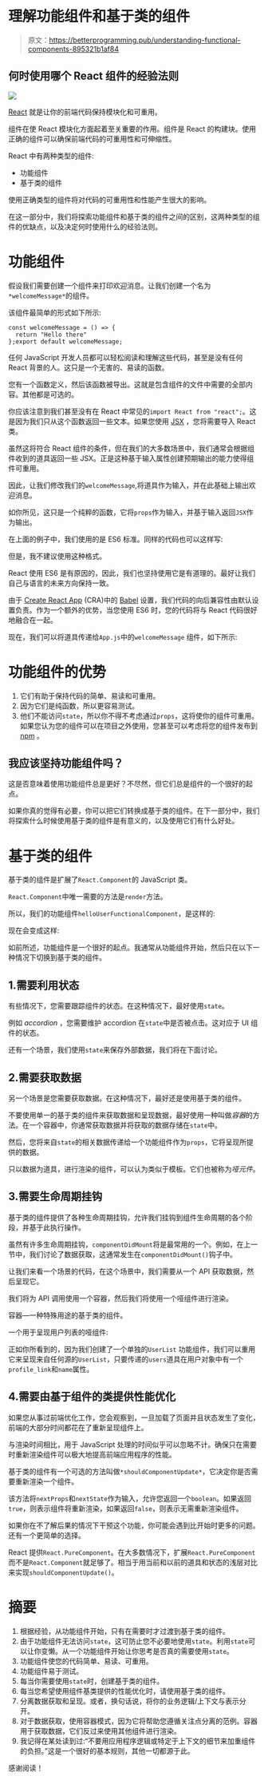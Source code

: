 # 理解功能组件和基于类的组件

> 原文：<https://betterprogramming.pub/understanding-functional-components-895321b1af84>

## 何时使用哪个 React 组件的经验法则

![](img/44d6eece7bf7014fbf8d711cacdd4c26.png)

[React](https://reactjs.org/) 就是让你的前端代码保持模块化和可重用。

组件在使 React 模块化方面起着至关重要的作用。组件是 React 的构建块。使用正确的组件可以确保前端代码的可重用性和可伸缩性。

React 中有两种类型的组件:

*   功能组件
*   基于类的组件

使用正确类型的组件将对代码的可重用性和性能产生很大的影响。

在这一部分中，我们将探索功能组件和基于类的组件之间的区别，这两种类型的组件的优缺点，以及决定何时使用什么的经验法则。

# 功能组件

假设我们需要创建一个组件来打印欢迎消息。让我们创建一个名为`*welcomeMessage*`的组件。

该组件最简单的形式如下所示:

```
const welcomeMessage = () => {
  return "Hello there"
};export default welcomeMessage;
```

任何 JavaScript 开发人员都可以轻松阅读和理解这些代码，甚至是没有任何 React 背景的人。这只是一个无害的、易读的函数。

您有一个函数定义，然后该函数被导出。这就是包含组件的文件中需要的全部内容。其他都是可选的。

你应该注意到我们甚至没有在 React 中常见的`import React from "react";`。这是因为我们只从这个函数返回一些文本。如果您使用 [JSX](https://reactjs.org/docs/introducing-jsx.html) ，您将需要导入 React 类。

虽然这将符合 React 组件的条件，但在我们的大多数场景中，我们通常会根据组件收到的道具返回一些 JSX。正是这种基于输入属性创建预期输出的能力使得组件可重用。

因此，让我们修改我们的`welcomeMessage`,将道具作为输入，并在此基础上输出欢迎消息。

如你所见，这只是一个纯粹的函数，它将`props`作为输入，并基于输入返回`JSX`作为输出。

在上面的例子中，我们使用的是 ES6 标准。同样的代码也可以这样写:

但是，我不建议使用这种格式。

React 使用 ES6 是有原因的，因此，我们也坚持使用它是有道理的。最好让我们自己与语言的未来方向保持一致。

由于 [Create React App](https://github.com/facebook/create-react-app) (CRA)中的 [Babel](https://babeljs.io/) 设置，我们代码的向后兼容性由默认设置负责。作为一个额外的优势，当您使用 ES6 时，您的代码将与 React 代码很好地融合在一起。

现在，我们可以将道具传递给`App.js`中的`welcomeMessage` 组件，如下所示:

# 功能组件的优势

1.  它们有助于保持代码的简单、易读和可重用。
2.  因为它们是纯函数，所以更容易测试。
3.  他们不能访问`state`，所以你不得不考虑通过`props`，这将使你的组件可重用。如果您认为您的组件可以在项目之外使用，您甚至可以考虑将您的组件发布到 [npm](https://www.npmjs.com/) 。

## 我应该坚持功能组件吗？

这是否意味着使用功能组件总是更好？不尽然，但它们总是组件的一个很好的起点。

如果你真的觉得有必要，你可以把它们转换成基于类的组件。在下一部分中，我们将探索什么时候使用基于类的组件是有意义的，以及使用它们有什么好处。

# 基于类的组件

基于类的组件是扩展了`React.Component`的 JavaScript 类。

`React.Component`中唯一需要的方法是`render`方法。

所以，我们的功能组件`helloUserFunctionalComponent`，是这样的:

现在会变成这样:

如前所述，功能组件是一个很好的起点。我通常从功能组件开始，然后只在以下一种情况下切换到基于类的组件。

## 1.需要利用状态

有些情况下，您需要跟踪组件的状态。在这种情况下，最好使用`state`。

例如 *accordion* ，您需要维护 accordion 在`state`中是否被点击。这对应于 UI 组件的状态。

还有一个场景，我们使用`state`来保存外部数据，我们将在下面讨论。

## 2.需要获取数据

另一个场景是您需要获取数据。在这种情况下，最好还是使用基于类的组件。

不要使用单一的基于类的组件来获取数据和呈现数据，最好使用一种叫做*容器*的方法。在一个容器中，你通常获取数据并将获取的数据存储在`state`中。

然后，您将来自`state`的相关数据传递给一个功能组件作为`props`，它将呈现所提供的数据。

只以数据为道具，进行渲染的组件，可以认为类似于模板。它们也被称为*哑元件*。

## 3.需要生命周期挂钩

基于类的组件提供了各种生命周期挂钩，允许我们挂钩到组件生命周期的各个阶段，并基于此执行操作。

虽然有许多生命周期挂钩，`componentDidMount`将是最常用的一个。例如，在上一节中，我们讨论了数据获取，这通常发生在`componentDidMount()`钩子中。

让我们来看一个场景的代码，在这个场景中，我们需要从一个 API 获取数据，然后呈现它。

我们将为 API 调用使用一个容器，然后我们将使用一个哑组件进行渲染。

容器—一种特殊用途的基于类的组件。

一个用于呈现用户列表的哑组件:

正如你所看到的，因为我们创建了一个单独的`UserList` 功能组件，我们可以重用它来呈现来自任何源的`UserList`，只要传递的`users`道具在用户对象中有一个`profile_link`和`name`属性。

## 4.需要由基于组件的类提供性能优化

如果您从事过前端优化工作，您会观察到，一旦加载了页面并且状态发生了变化，前端的大部分时间都花在了重新呈现组件上。

与渲染时间相比，用于 JavaScript 处理的时间似乎可以忽略不计。确保只在需要时重新渲染组件可以极大地提高前端应用程序的性能。

基于类的组件有一个可选的方法叫做`*shouldComponentUpdate*`，它决定你是否需要重新渲染一个组件。

该方法将`nextProps`和`nextState`作为输入，允许您返回一个`boolean`。如果返回`true`，则表示组件将重新渲染，如果返回`false`，则表示无需重新渲染组件。

如果你在不了解后果的情况下干预这个功能，你可能会遇到比开始时更多的问题。还有一个更简单的选择。

React 提供`React.PureComponent`。在大多数情况下，扩展`React.PureComponent`而不是`React.Component`就足够了。相当于用当前和以前的道具和状态的浅层对比来实现`shouldComponentUpdate()`。

# 摘要

1.  根据经验，从功能组件开始，只有在需要时才过渡到基于类的组件。
2.  由于功能组件无法访问`state`，这可防止您不必要地使用`state`。利用`state`可以让你变懒。从一个功能组件开始让你思考是否真的需要使用`state`。
3.  功能组件使您的代码简单、易读、可重用。
4.  功能组件易于测试。
5.  每当你需要使用`state`时，创建基于类的组件。
6.  每当您希望使用组件基类提供的性能优化时，请使用基于类的组件。
7.  分离数据获取和呈现。或者，换句话说，将你的业务逻辑/上下文与表示分开。
8.  对于数据获取，使用容器模式，因为它将帮助您遵循关注点分离的范例。容器用于获取数据，它们反过来使用其他组件进行渲染。
9.  我记得在某处读到过:“不要用应用程序逻辑或特定于上下文的细节来加重组件的负担。”这是一个很好的基本规则，其他一切都源于此。

感谢阅读！